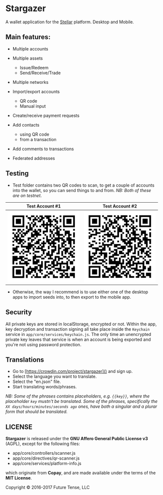 # Stargazer

A wallet application for the [Stellar](https://stellar.org) platform. Desktop and Mobile.

## Main features:

* Multiple accounts

* Multiple assets
	* Issue/Redeem
	* Send/Receive/Trade

* Multiple networks

* Import/export accounts
	* QR code
	* Manual input

* Create/receive payment requests

* Add contacts
	* using QR code
	* from a transaction

* Add comments to transactions

* Federated addresses

## Testing

* Test folder contains two QR codes to scan, to get a couple of accounts into the wallet, so you can send 
things to and from. *NB: Both of these are on testnet*.

Test Account #1 | Test Account #2
---|---
![test #1](test/test-1.png)|![test #2](test/test-2.png)

* Otherwise, the way I recommend is to use either one of the desktop apps to import seeds into, to then
export to the mobile app.


## Security

All private keys are stored in localStorage, encrypted or not. Within the app, key decryption and transaction signing all take place inside the `Keychain` service in `app/core/services/keychain.js`. The only time an unencrypted private key leaves that service is when an account is being exported and you're not using password protection.

## Translations

- Go to [https://crowdin.com/project/stargazer]() and sign up.
- Select the language you want to translate.
- Select the "en.json" file.
- Start translating words/phrases.

*NB: Some of the phrases contains placeholders, e.g. `{{key}}`, where the placeholder `key` mustn't be translated.
Some of the phrases, specifically the `XX days/hours/minutes/seconds ago` ones, have both a singular and a plurar form that should be translated.*



## LICENSE

**Stargazer** is released under the **GNU Affero General Public License v3** (AGPL), except for the following files:

* app/core/controllers/scanner.js
* app/core/directives/qr-scanner.js
* app/core/services/platform-info.js

which originate from **Copay**, and are made available under the terms of the **MIT License**.

Copyright &copy; 2016-2017 Future Tense, LLC
